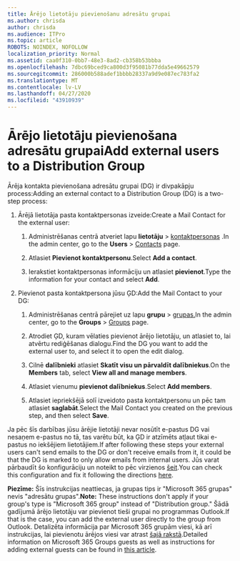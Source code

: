 ```yaml
---
title: Ārējo lietotāju pievienošanu adresātu grupai
ms.author: chrisda
author: chrisda
ms.audience: ITPro
ms.topic: article
ROBOTS: NOINDEX, NOFOLLOW
localization_priority: Normal
ms.assetid: caa0f310-0bb7-48e3-8ad2-cb358b53bbba
ms.openlocfilehash: 7dbc69bced9ca800d3f95081b77dda5e49662579
ms.sourcegitcommit: 286000b588adef1bbbb28337a9d9e087ec783fa2
ms.translationtype: MT
ms.contentlocale: lv-LV
ms.lasthandoff: 04/27/2020
ms.locfileid: "43910939"
---
```

# <a name="add-external-users-to-a-distribution-group"></a><span data-ttu-id="4f2ad-102">Ārējo lietotāju pievienošana adresātu grupai</span><span class="sxs-lookup"><span data-stu-id="4f2ad-102">Add external users to a Distribution Group</span></span>

<span data-ttu-id="4f2ad-103">Ārēja kontakta pievienošana adresātu grupai (DG) ir divpakāpju process:</span><span class="sxs-lookup"><span data-stu-id="4f2ad-103">Adding an external contact to a Distribution Group (DG) is a two-step process:</span></span>
  
1. <span data-ttu-id="4f2ad-104">Ārējā lietotāja pasta kontaktpersonas izveide:</span><span class="sxs-lookup"><span data-stu-id="4f2ad-104">Create a Mail Contact for the external user:</span></span>
    
    1. <span data-ttu-id="4f2ad-105">Administrēšanas centrā atveriet lapu **lietotāju** > [kontaktpersonas](https://admin.microsoft.com/adminportal/home#/Contact) .</span><span class="sxs-lookup"><span data-stu-id="4f2ad-105">In the admin center, go to the **Users** > [Contacts](https://admin.microsoft.com/adminportal/home#/Contact) page.</span></span> 
    
    2. <span data-ttu-id="4f2ad-106">Atlasiet **Pievienot kontaktpersonu**.</span><span class="sxs-lookup"><span data-stu-id="4f2ad-106">Select **Add a contact**.</span></span>
    
    3. <span data-ttu-id="4f2ad-107">Ierakstiet kontaktpersonas informāciju un atlasiet **pievienot**.</span><span class="sxs-lookup"><span data-stu-id="4f2ad-107">Type the information for your contact and select **Add**.</span></span>
    
2. <span data-ttu-id="4f2ad-108">Pievienot pasta kontaktpersona jūsu ĢD:</span><span class="sxs-lookup"><span data-stu-id="4f2ad-108">Add the Mail Contact to your DG:</span></span>
    
    1. <span data-ttu-id="4f2ad-109">Administrēšanas centrā pārejiet uz lapu **grupu** > [grupas.](https://admin.microsoft.com/adminportal/home#/groups)</span><span class="sxs-lookup"><span data-stu-id="4f2ad-109">In the admin center, go to the **Groups** > [Groups](https://admin.microsoft.com/adminportal/home#/groups) page.</span></span> 
    
    2. <span data-ttu-id="4f2ad-110">Atrodiet ĢD, kuram vēlaties pievienot ārējo lietotāju, un atlasiet to, lai atvērtu rediģēšanas dialogu.</span><span class="sxs-lookup"><span data-stu-id="4f2ad-110">Find the DG you want to add the external user to, and select it to open the edit dialog.</span></span>
    
    3. <span data-ttu-id="4f2ad-111">Cilnē **dalībnieki** atlasiet **Skatīt visu un pārvaldīt dalībniekus**.</span><span class="sxs-lookup"><span data-stu-id="4f2ad-111">On the **Members** tab, select **View all and manage members**.</span></span> 
    
    4. <span data-ttu-id="4f2ad-112">Atlasiet vienumu **pievienot dalībniekus**.</span><span class="sxs-lookup"><span data-stu-id="4f2ad-112">Select **Add members**.</span></span>
    
    5. <span data-ttu-id="4f2ad-113">Atlasiet iepriekšējā solī izveidoto pasta kontaktpersonu un pēc tam atlasiet **saglabāt**.</span><span class="sxs-lookup"><span data-stu-id="4f2ad-113">Select the Mail Contact you created on the previous step, and then select **Save**.</span></span>
    
<span data-ttu-id="4f2ad-114">Ja pēc šīs darbības jūsu ārējie lietotāji nevar nosūtīt e-pastus DG vai nesaņem e-pastus no tā, tas varētu būt, ka ĢD ir atzīmēts atļaut tikai e-pastus no iekšējiem lietotājiem.</span><span class="sxs-lookup"><span data-stu-id="4f2ad-114">If after following these steps your external users can't send emails to the DG or don't receive emails from it, it could be that the DG is marked to only allow emails from internal users.</span></span> <span data-ttu-id="4f2ad-115">Jūs varat pārbaudīt šo konfigurāciju un noteikt to pēc virzienos [šeit](https://docs.microsoft.com/exchange/mail-flow-best-practices/non-delivery-reports-in-exchange-online/fix-error-code-5-7-133-in-exchange-online).</span><span class="sxs-lookup"><span data-stu-id="4f2ad-115">You can check this configuration and fix it following the directions [here](https://docs.microsoft.com/exchange/mail-flow-best-practices/non-delivery-reports-in-exchange-online/fix-error-code-5-7-133-in-exchange-online).</span></span>
  
 <span data-ttu-id="4f2ad-116">**Piezīme:** Šīs instrukcijas neattiecas, ja grupas tips ir "Microsoft 365 grupas" nevis "adresātu grupas".</span><span class="sxs-lookup"><span data-stu-id="4f2ad-116">**Note:** These instructions don't apply if your group's type is "Microsoft 365 group" instead of "Distribution group."</span></span> <span data-ttu-id="4f2ad-117">Šādā gadījumā ārējo lietotāju var pievienot tieši grupai no programmas Outlook.</span><span class="sxs-lookup"><span data-stu-id="4f2ad-117">If that is the case, you can add the external user directly to the group from Outlook.</span></span> <span data-ttu-id="4f2ad-118">Detalizēta informācija par Microsoft 365 grupām viesi, kā arī instrukcijas, lai pievienotu ārējos viesi var atrast [šajā rakstā](https://support.office.com/article/Guest-access-in-Office-365-Groups-bfc7a840-868f-4fd6-a390-f347bf51aff6.aspx).</span><span class="sxs-lookup"><span data-stu-id="4f2ad-118">Detailed information on Microsoft 365 Groups guests as well as instructions for adding external guests can be found in [this article](https://support.office.com/article/Guest-access-in-Office-365-Groups-bfc7a840-868f-4fd6-a390-f347bf51aff6.aspx).</span></span>
  